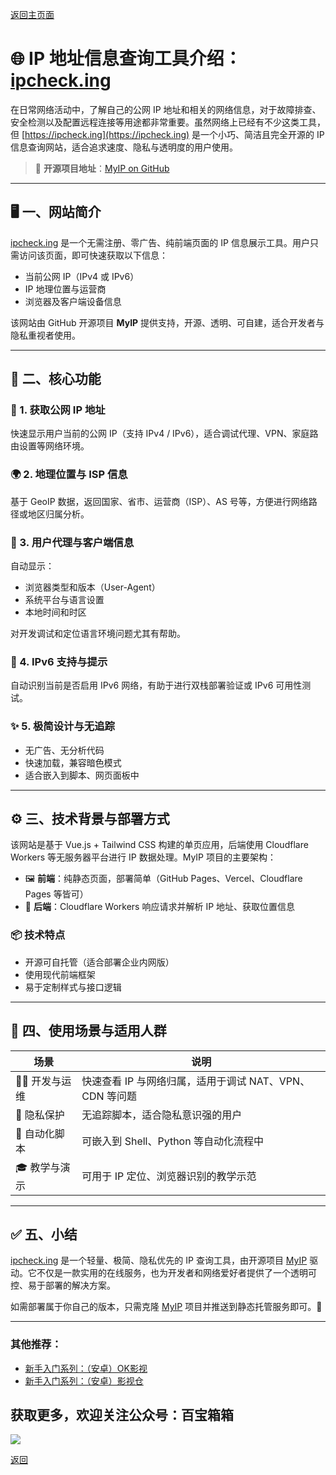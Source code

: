 [返回主页面](..)

# 🌐 IP 地址信息查询工具介绍： [ipcheck.ing](https://ipcheck.ing)

在日常网络活动中，了解自己的公网 IP 地址和相关的网络信息，对于故障排查、安全检测以及配置远程连接等用途都非常重要。虽然网络上已经有不少这类工具，但 [https://ipcheck.ing](https://ipcheck.ing) 是一个小巧、简洁且完全开源的 IP 信息查询网站，适合追求速度、隐私与透明度的用户使用。

> 🔗 **开源项目地址**：[MyIP on GitHub](https://github.com/jason5ng32/MyIP)

---

## 🖥️ 一、网站简介

[ipcheck.ing](https://ipcheck.ing) 是一个无需注册、零广告、纯前端页面的 IP 信息展示工具。用户只需访问该页面，即可快速获取以下信息：

- 当前公网 IP（IPv4 或 IPv6）
- IP 地理位置与运营商
- 浏览器及客户端设备信息

该网站由 GitHub 开源项目 **MyIP** 提供支持，开源、透明、可自建，适合开发者与隐私重视者使用。

---

## 🔧 二、核心功能

### 📍 1. 获取公网 IP 地址
快速显示用户当前的公网 IP（支持 IPv4 / IPv6），适合调试代理、VPN、家庭路由设置等网络环境。

### 🌍 2. 地理位置与 ISP 信息
基于 GeoIP 数据，返回国家、省市、运营商（ISP）、AS 号等，方便进行网络路径或地区归属分析。

### 🧭 3. 用户代理与客户端信息
自动显示：

- 浏览器类型和版本（User-Agent）
- 系统平台与语言设置
- 本地时间和时区

对开发调试和定位语言环境问题尤其有帮助。

### 🧪 4. IPv6 支持与提示
自动识别当前是否启用 IPv6 网络，有助于进行双栈部署验证或 IPv6 可用性测试。

### ✨ 5. 极简设计与无追踪
- 无广告、无分析代码
- 快速加载，兼容暗色模式
- 适合嵌入到脚本、网页面板中

---

## ⚙️ 三、技术背景与部署方式

该网站是基于 Vue.js + Tailwind CSS 构建的单页应用，后端使用 Cloudflare Workers 等无服务器平台进行 IP 数据处理。MyIP 项目的主要架构：

- 🖼️ **前端**：纯静态页面，部署简单（GitHub Pages、Vercel、Cloudflare Pages 等皆可）  
- 🔁 **后端**：Cloudflare Workers 响应请求并解析 IP 地址、获取位置信息

### 📦 技术特点

- 开源可自托管（适合部署企业内网版）
- 使用现代前端框架
- 易于定制样式与接口逻辑

---

## 🧩 四、使用场景与适用人群

| 场景         | 说明                                                           |
|--------------|----------------------------------------------------------------|
| 🧑‍💻 开发与运维 | 快速查看 IP 与网络归属，适用于调试 NAT、VPN、CDN 等问题        |
| 🔐 隐私保护   | 无追踪脚本，适合隐私意识强的用户                               |
| 📡 自动化脚本 | 可嵌入到 Shell、Python 等自动化流程中                           |
| 🎓 教学与演示 | 可用于 IP 定位、浏览器识别的教学示范                           |

---

## ✅ 五、小结

[ipcheck.ing](https://ipcheck.ing) 是一个轻量、极简、隐私优先的 IP 查询工具，由开源项目 [MyIP](https://github.com/jason5ng32/MyIP) 驱动。它不仅是一款实用的在线服务，也为开发者和网络爱好者提供了一个透明可控、易于部署的解决方案。

如需部署属于你自己的版本，只需克隆 [MyIP](https://github.com/jason5ng32/MyIP) 项目并推送到静态托管服务即可。🌱

---

### 其他推荐：
*   [新手入门系列：（安卓）OK影视](./docs/022_OK_Pro.md)
*   [新手入门系列：（安卓）影视仓](../docs/017_YingShiCang.md)

## 获取更多，欢迎关注公众号：百宝箱箱
<img src="../assets/GongZhongHao.png" style="max-width:100%; height:auto;">

[返回](..)

